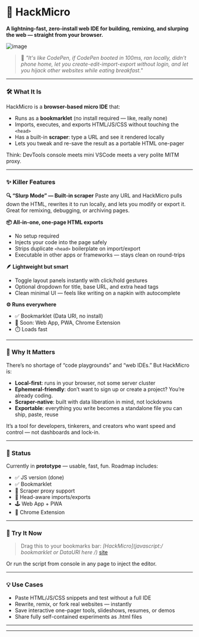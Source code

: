 # 🚀 HackMicro

**A lightning-fast, zero-install web IDE for building, remixing, and slurping the web — straight from your browser.**

![image](https://github.com/user-attachments/assets/7e27a4e0-6953-48b4-8fea-4b9a083d5325)

> 🧠 *"It's like CodePen, if CodePen booted in 100ms, ran locally, didn't phone home, let you create-edit-import-export without login, and let you hijack other websites while eating breakfast."*

---

### 🛠️ What It Is

HackMicro is a **browser-based micro IDE** that:

* Runs as a **bookmarklet** (no install required — like, really none)
* Imports, executes, and exports HTML/JS/CSS without touching the `<head>`
* Has a built-in **scraper**: type a URL and see it rendered locally
* Lets you tweak and re-save the result as a portable HTML one-pager

Think: DevTools console meets mini VSCode meets a very polite MITM proxy.

---

### ✨ Killer Features

**🔍 “Slurp Mode” — Built-in scraper**
Paste any URL and HackMicro pulls down the HTML, rewrites it to run locally, and lets you modify or export it. Great for remixing, debugging, or archiving pages.

**📦 All-in-one, one-page HTML exports**

* No setup required
* Injects your code into the page safely
* Strips duplicate `<head>` boilerplate on import/export
* Executable in other apps or frameworks — stays clean on round-trips

**🪶 Lightweight but smart**

* Toggle layout panels instantly with click/hold gestures
* Optional dropdown for title, base URL, and extra head tags
* Clean minimal UI — feels like writing on a napkin with autocomplete

**⚙️ Runs everywhere**

* ✅ Bookmarklet (Data URI, no install)
* 🧱 Soon: Web App, PWA, Chrome Extension
* ⏱️ Loads fast

---

### 🧠 Why It Matters

There’s no shortage of “code playgrounds” and “web IDEs.”
But HackMicro is:

* **Local-first**: runs in your browser, not some server cluster
* **Ephemeral-friendly**: don’t want to sign up or create a project? You’re already coding.
* **Scraper-native**: built with data liberation in mind, not lockdowns
* **Exportable**: everything you write becomes a standalone file you can ship, paste, reuse

It’s a tool for developers, tinkerers, and creators who want speed and control — not dashboards and lock-in.

---

### 📍 Status

Currently in **prototype** — usable, fast, fun.
Roadmap includes:

* ✅ JS version (done)
* ✅ Bookmarklet
* 🧪 Scraper proxy support
* 🧠 Head-aware imports/exports
* 🕹️ Web App + PWA
* 🧩 Chrome Extension

---

### 🧪 Try It Now

> Drag this to your bookmarks bar: **\[HackMicro]\(javascript:/* bookmarklet or DataURI here */)**
> [site](https://about:blank)

Or run the script from console in any page to inject the editor.

---

### 💡 Use Cases

* Paste HTML/JS/CSS snippets and test without a full IDE
* Rewrite, remix, or fork real websites — instantly
* Save interactive one-pager tools, slideshows, resumes, or demos
* Share fully self-contained experiments as .html files

---

<!--
### 🧬 Inspired by…

* The raw utility of [JSFiddle](https://jsfiddle.net), [CodePen](https://codepen.io), and [Glitch](https://glitch.com)
* The freedom of [DataHoarders](https://www.reddit.com/r/DataHoarder/)
* The calm UX of old-school Mac apps and Linux TTY editors
* The modern need for tools that get out of your way and just let you build

---
-->

---
<!--
### 🧵 Coming Soon: Devlog / Demos / Videos

Follow along at [](https://x.com/), [site](https://hackmicro.com)

---

-->
